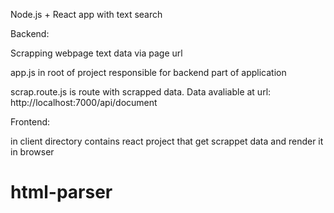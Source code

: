 Node.js + React app with text search

Backend:

Scrapping webpage text data via page url

app.js in root of project responsible for backend part of application

scrap.route.js is route with scrapped data.
Data avaliable at url: http://localhost:7000/api/document

Frontend:

in client directory contains react project that get scrappet data and render it in browser
# html-parser
